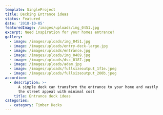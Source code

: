 ```yaml
---
template: SingleProject
title: Decking Entrance ideas
status: Featured
date: '2018-10-05'
featuredImage: /images/uploads/img_0451.jpg
excerpt: Need inspiration for your homes entrance?
gallery:
  - image: /images/uploads/img_0451.jpg
  - image: /images/uploads/entry-deck-large.jpg
  - image: /images/uploads/entrance.jpg
  - image: /images/uploads/img_0409.jpg
  - image: /images/uploads/dsc_0187.jpg
  - image: /images/uploads/adam.jpg
  - image: /images/uploads/fullsizeoutput_1f1e.jpeg
  - image: /images/uploads/fullsizeoutput_200b.jpeg
accordion:
  - description: >-
      A simple deck can transform the entrance to your home and vastly improve
      the street appeal with minimal cost
    title: Entrance deck ideas
categories:
  - category: Timber Decks
---
```


